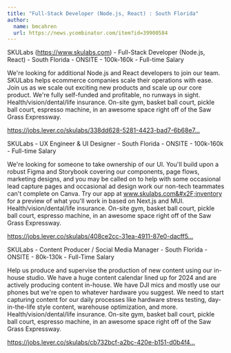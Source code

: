 ```yaml
---
title: "Full-Stack Developer (Node.js, React) : South Florida"
author:
  name: bmcahren
  url: https://news.ycombinator.com/item?id=39900584
---
```

SKULabs (<a href="https:&#x2F;&#x2F;www.skulabs.com" rel="nofollow">https:&#x2F;&#x2F;www.skulabs.com</a>) - Full-Stack Developer (Node.js, React) - South Florida - ONSITE - 100k-160k - Full-time Salary

We&#x27;re looking for additional Node.js and React developers to join our team. SKULabs helps ecommerce companies scale their operations with ease. Join us as we scale out exciting new products and scale up our core product. We&#x27;re fully self-funded and profitable, no runways in sight. Health&#x2F;vision&#x2F;dental&#x2F;life insurance. On-site gym, basket ball court, pickle ball court, espresso machine, in an awesome space right off of the Saw Grass Expressway.

<a href="https:&#x2F;&#x2F;jobs.lever.co&#x2F;skulabs&#x2F;338dd628-5281-4423-bad7-6b68e715f1d2" rel="nofollow">https:&#x2F;&#x2F;jobs.lever.co&#x2F;skulabs&#x2F;338dd628-5281-4423-bad7-6b68e7...</a>

SKULabs - UX Engineer &amp; UI Designer - South Florida - ONSITE - 100k-160k - Full-time Salary

We&#x27;re looking for someone to take ownership of our UI. You&#x27;ll build upon a robust Figma and Storybook covering our components, page flows, marketing designs, and you may be called on to help with some occasional lead capture pages and occasional ad design work our non-tech teammates can&#x27;t complete on Canva. Try our app at www.skulabs.com&#x2F;inventory for a preview of what you&#x27;ll work in based on Next.js and MUI. Health&#x2F;vision&#x2F;dental&#x2F;life insurance. On-site gym, basket ball court, pickle ball court, espresso machine, in an awesome space right off of the Saw Grass Expressway.

<a href="https:&#x2F;&#x2F;jobs.lever.co&#x2F;skulabs&#x2F;408ce2cc-31ea-4911-87e0-dacff53bac87" rel="nofollow">https:&#x2F;&#x2F;jobs.lever.co&#x2F;skulabs&#x2F;408ce2cc-31ea-4911-87e0-dacff5...</a>

SKULabs - Content Producer &#x2F; Social Media Manager - South Florida - ONSITE - 80k-130k - Full-Time Salary

Help us produce and supervise the production of new content using our in-house studio. We have a huge content calendar lined up for 2024 and are actively producing content in-house. We have DJI mics and mostly use our phones but we&#x27;re open to whatever hardware you suggest. We need to start capturing content for our daily processes like hardware stress testing, day-in-the-life style content, warehouse optimization, and more. Health&#x2F;vision&#x2F;dental&#x2F;life insurance. On-site gym, basket ball court, pickle ball court, espresso machine, in an awesome space right off of the Saw Grass Expressway.

<a href="https:&#x2F;&#x2F;jobs.lever.co&#x2F;skulabs&#x2F;cb732bcf-a2bc-420e-b151-d0b4f41b91be" rel="nofollow">https:&#x2F;&#x2F;jobs.lever.co&#x2F;skulabs&#x2F;cb732bcf-a2bc-420e-b151-d0b4f4...</a>
